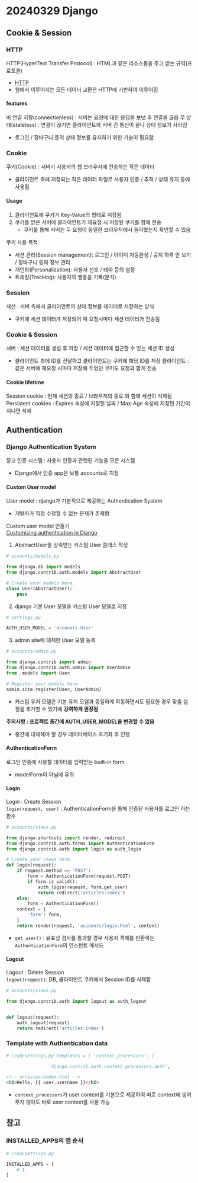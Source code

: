 # 20240329 Django
## Cookie & Session
### HTTP
HTTP(HyperText Transfer Protocol) : HTML과 같은 리소스들을 주고 받는 규약(프로토콜)
- [HTTP](https://developer.mozilla.org/ko/docs/Web/HTTP)
- 웹에서 이루어지는 모든 데이터 교환은 HTTP에 기반하여 이루어짐
#### features
비 연결 지향(connectionless) : 서버는 요청에 대한 응답을 보낸 후 연결을 끊음
무 상태(stateless) : 연결이 끊기면 클라이언트와 서버 간 통신이 끝나 상태 정보가 사라짐
- 로그인 / 장바구니 등의 상태 정보를 유지하기 위한 기술이 필요함
### Cookie
쿠키(Cookie) : 서버가 사용자의 웹 브라우저에 전송하는 작은 데이터
- 클라이언트 측에 저장되는 작은 데이터 파일로 사용자 인증 / 추적 / 상태 유지 등에 사용됨
#### Usage
1. 클라이언트에 쿠키가 Key-Value의 형태로 저장됨
2. 쿠키를 받은 서버에 클라이언트가 재요청 시 저장된 쿠키를 함께 전송
    - 쿠키를 통해 서버는 두 요청이 동일한 브라우저에서 들어왔는지 확인할 수 있음

쿠키 사용 목적
- 세션 관리(Session management): 로그인 / 아이디 자동완성 / 공지 하루 안 보기 / 장바구니 등의 정보 관리
- 개인화(Personalization): 사용자 선호 / 테마 등의 설정
- 트래킹(Tracking): 사용자의 행동을 기록(분석)

### Session
세션 : 서버 측에서 클라이언트의 상태 정보를 데이터로 저장하는 방식
- 쿠키에 세션 데이터가 저장되어 매 요청시마다 세션 데이터가 전송됨

### Cookie & Session
서버 : 세션 데이터를 생성 후 저장 / 세션 데이터에 접근할 수 있는 세션 ID 생성
- 클라이언트 측에 ID를 전달하고 클라이언트는 쿠키에 해당 ID를 저장
클라이언트 : 같은 서버에 재요청 시마다 저장해 두었던 쿠키도 요청과 함게 전송

#### Cookie lifetime
Session cookie : 현재 세션의 종료 / 브라우저의 종료 와 함께 세션이 삭제됨<br>
Persistent cookies : Expires 속성에 지정된 날짜 / Max-Age 속성에 지정된 기간이 지나면 삭제

## Authentication
### Django Authentication System
쟝고 인증 시스템 : 사용자 인증과 관련된 기능을 모은 시스템
- Django에서 인증 app은 보통 accounts로 지정

#### Custom User model
User model : django가 기본적으로 제공하는 Authentication System
- 개발자가 직접 수정할 수 없는 문제가 존재함

Custom user model 만들기<br>
[Customizing authentication in Django](https://docs.djangoproject.com/en/5.0/topics/auth/customizing/)
1. AbstractUser을 상속받는 커스텀 User 클래스 작성
```python
# accounts/models.py

from django.db import models
from django.contrib.auth.models import AbstractUser

# Create your models here.
class User(AbstractUser):
    pass
```

2. django 기본 User 모델을 커스텀 User 모델로 지정
```python
# settings.py

AUTH_USER_MODEL = 'accounts.User'
```

3. admin site에 대체한 User 모델 등록
```python
# accounts/admin.py

from django.contrib import admin
from django.contrib.auth.admin import UserAdmin
from .models import User

# Register your models here.
admin.site.register(User, UserAdmin)
```

- 커스텀 유저 모델은 기본 유저 모델과 동일하게 작동하면서도 필요한 경우 맞춤 설정을 추가할 수 있기에 **강력하게 권장됨**

**주의사항 : 프로젝트 중간에 AUTH_USER_MODEL을 변경할 수 없음**
- 중간에 대체해야 할 경우 데이터베이스 초기화 후 진행

#### AuthenticationForm
로그인 인증에 사용할 데이터를 입력받는 built-in form
- modelForm이 아님에 유의

#### Login
Login : Create Session<br>
```login(request, user)``` : AuthenticationForm을 통해 인증된 사용자를 로그인 하는 함수
```python
# accounts/views.py

from django.shortcuts import render, redirect
from django.contrib.auth.forms import AuthenticationForm
from django.contrib.auth import login as auth_login

# Create your views here.
def login(request):
    if request.method == 'POST':
        form = AuthenticationForm(request.POST)
        if form.is_valid():
            auth_login(reqeust, form.get_user)
            return redirect('articles:index')
    else:
        form = AuthenticationForm()
    context = {
        'form': form,
    }
    return render(request, 'accounts/login.html', context)
```
- ```get_user()``` : 유효성 검사를 통과할 경우 사용자 객체를 반환하는 ```AuthenticationForm```의 인스턴트 메서드

#### Logout
Logout : Delete Session<br>
```logout(request)```: DB, 클라이언트 쿠키에서 Session ID를 삭제함
```python
# accounts/views.py

from django.contrib.auth import logout as auth_logout


def logout(request):
    auth_logout(request)
    return redirect('articles:index')
```

### Template with Authentication data
```python
# crud/settings.py templates = [ 'context_processors': [

                'django.contrib.auth.context_processors.auth',
```
```html
<!-- articles/index.html -->
<h2>Hello, {{ user.username }}</h2>
```
- ```context_processors```가 user context를 기본으로 제공하여 따로 context에 넣어주지 않아도 바로 user context를 사용 가능


## 참고
### INSTALLED_APPS의 앱 순서
```python
# crud/settings.py

INSTALLED_APPS = [
    # 1.
]
``` 